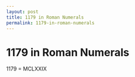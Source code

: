 ```yaml
---
layout: post
title: 1179 in Roman Numerals
permalink: 1179-in-roman-numerals
---
```


# 1179 in Roman Numerals

1179 = MCLXXIX
